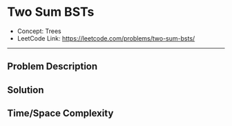 # Two Sum BSTs

- Concept: Trees
- LeetCode Link: https://leetcode.com/problems/two-sum-bsts/

---

## Problem Description

## Solution

## Time/Space Complexity

